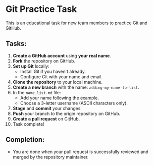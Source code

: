 # Git Practice Task

This is an educational task for new team members to practice Git and GitHub.

## Tasks:

1. **Create a GitHub account** using **your real name**.
2. **Fork** the repository on GitHub.
3. **Set up Git** locally:
    - Install Git if you haven't already.
    - Configure Git with your name and email.
4. **Clone the repository** to your local machine.
5. **Create a new branch** with the name: `adding-my-name-to-list`.
6. In the `name_list.md` file:
    - Add your name following the example.
    - Choose a 3-letter username (ASCII characters only).
7. **Stage** and **commit** your changes.
8. **Push** your branch to the origin repository on GitHub.
9. **Create a pull request** on GitHub.
10. Task complete!

## Completion:
- You are done when your pull request is successfully reviewed and merged by the repository maintainer.